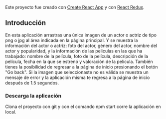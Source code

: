 
Este proyecto fue creado con [Create React App](https://github.com/facebook/create-react-app) y con [React Redux](https://react-redux.js.org/).

## Introducción

En esta aplicación arrastras una única imagen de un actor o actriz de tipo png o jpg al área indicada en la página principal.
Y se muestra la información del actor o actriz: foto del actor, género del actor, nombre del actor y popularidad, y la información
de las peliculas en las que ha trabajado: nombre de la película, foto de la película, descripción de la película, fecha en la 
que se estrenó y valoración de la película. También tienes la posibilidad de regresar a la página de inicio presionando el botón 
"Go back". Si la imagen que seleccionaste no es válida se muestra un mensaje de error y la aplicación misma te regresa a la 
página de inicio después de 1.5 segundos.  

### Descarga la aplicación

Clona el proyecto con git y con el comando npm start corre la aplicación en local.



